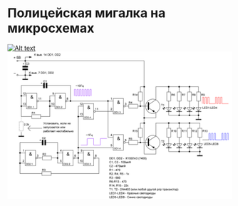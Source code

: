 # Полицейская мигалка на микросхемах
[![Alt text](https://img.youtube.com/vi/M3WqHbSStK0/0.jpg)](https://www.youtube.com/watch?v=M3WqHbSStK0)
![схема](scheme.png)

